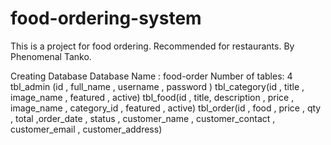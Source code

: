 # food-ordering-system

This is a project for food ordering. Recommended for restaurants.
By Phenomenal Tanko.

Creating Database
Database Name : food-order
Number of tables: 4
tbl_admin (id , full_name , username , password )
tbl_category(id , title , image_name , featured , active)
tbl_food(id , title, description , price , image_name , category_id , featured , active)
tbl_order(id , food , price , qty , total ,order_date , status , customer_name , customer_contact , customer_email , customer_address)


